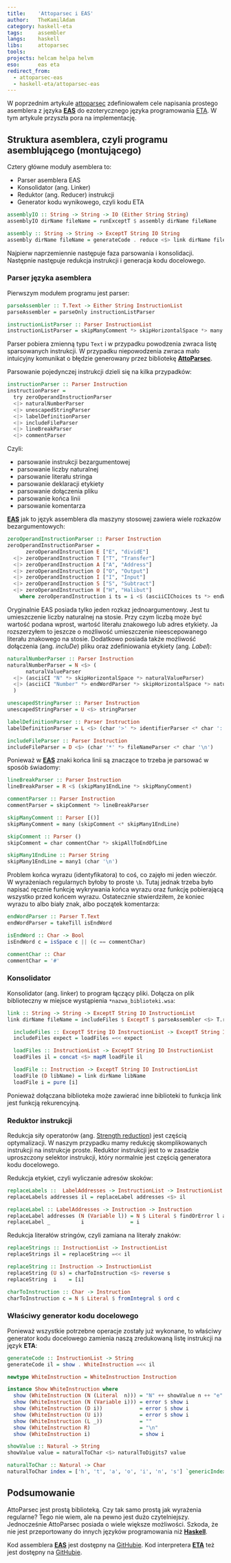 ```yaml
---
title:    'Attoparsec i EAS'
author:   TheKamilAdam
category: haskell-eta
tags:     assembler
langs:    haskell
libs:     attoparsec
tools:
projects: helcam helpa helvm
eso:      eas eta
redirect_from:
  - attoparsec-eas
  - haskell-eta/attoparsec-eas
---
```


W poprzednim artykule [attoparsec](/attoparsec) zdefiniowałem cele napisania prostego asemblera z języka **[EAS]** do ezoterycznego języka programowania [ETA].
W tym artykule przyszła pora na implementację.

## Struktura asemblera, czyli programu asemblującego (montującego)

Cztery główne moduły asemblera to:
* Parser asemblera EAS
* Konsolidator (ang. Linker)
* Reduktor (ang. Reducer) instrukcji
* Generator kodu wynikowego, czyli kodu ETA

```haskell
assemblyIO :: String -> String -> IO (Either String String)
assemblyIO dirName fileName = runExceptT $ assembly dirName fileName

assembly :: String -> String -> ExceptT String IO String
assembly dirName fileName = generateCode . reduce <$> link dirName fileName
```

Najpierw naprzemiennie następuje faza parsowania i konsolidacji.
Następnie następuje redukcja instrukcji i generacja kodu docelowego.

### Parser języka asemblera

Pierwszym modułem programu jest parser:
```haskell
parseAssembler :: T.Text -> Either String InstructionList
parseAssembler = parseOnly instructionListParser

instructionListParser :: Parser InstructionList
instructionListParser = skipManyComment *> skipHorizontalSpace *> many (instructionParser <* skipHorizontalSpace)
```
Parser pobiera zmienną typu `Text` i w przypadku powodzenia zwraca listę sparsowanych instrukcji.
W przypadku niepowodzenia zwraca mało intuicyjny komunikat o błędzie generowany przez bibliotekę **[AttoParsec]**.

Parsowanie pojedynczej instrukcji dzieli się na kilka przypadków:
```haskell
instructionParser :: Parser Instruction
instructionParser =
  try zeroOperandInstructionParser
  <|> naturalNumberParser
  <|> unescapedStringParser
  <|> labelDefinitionParser
  <|> includeFileParser
  <|> lineBreakParser
  <|> commentParser
```
Czyli:
* parsowanie instrukcji bezargumentowej
* parsowanie liczby naturalnej
* parsowanie literału stringa
* parsowanie deklaracji etykiety
* parsowanie dołączenia pliku
* parsowanie końca linii
* parsowanie komentarza

**[EAS]** jak to język assemblera dla maszyny stosowej zawiera wiele rozkazów bezargumentowych:
```haskell
zeroOperandInstructionParser :: Parser Instruction
zeroOperandInstructionParser =
      zeroOperandInstruction E ["E", "dividE"]
  <|> zeroOperandInstruction T ["T", "Transfer"]
  <|> zeroOperandInstruction A ["A", "Address"]
  <|> zeroOperandInstruction O ["O", "Output"]
  <|> zeroOperandInstruction I ["I", "Input"]
  <|> zeroOperandInstruction S ["S", "Subtract"]
  <|> zeroOperandInstruction H ["H", "Halibut"]
    where zeroOperandInstruction i ts = i <$ (asciiCIChoices ts *> endWordParser)
```

Oryginalnie EAS posiada tylko jeden rozkaz jednoargumentowy. 
Jest tu umieszczenie liczby naturalnej na stosie.
Przy czym liczbą może być wartość podana wprost,
wartość literału znakowego lub adres etykiety.
Ja rozszerzyłem to jeszcze o możliwość umieszczenie nieescepowanego literału znakowego na stosie.
Dodatkowo posiada także możliwość dołączenia (ang. *incluDe*) pliku oraz zdefiniowania etykiety (ang. *Label*):
```haskell
naturalNumberParser :: Parser Instruction
naturalNumberParser = N <$> (
      naturalValueParser
  <|> (asciiCI "N" *> skipHorizontalSpace *> naturalValueParser)
  <|> (asciiCI "Number" *> endWordParser *> skipHorizontalSpace *> naturalValueParser)
  )

unescapedStringParser :: Parser Instruction
unescapedStringParser = U <$> stringParser

labelDefinitionParser :: Parser Instruction
labelDefinitionParser = L <$> (char '>' *> identifierParser <* char ':')

includeFileParser :: Parser Instruction
includeFileParser = D <$> (char '*' *> fileNameParser <* char '\n')
```

Ponieważ w **[EAS]** znaki końca linii są znaczące to trzeba je parsować w sposób świadomy:
```haskell
lineBreakParser :: Parser Instruction
lineBreakParser = R <$ (skipMany1EndLine *> skipManyComment)

commentParser :: Parser Instruction
commentParser = skipComment *> lineBreakParser

skipManyComment :: Parser [()]
skipManyComment = many (skipComment <* skipMany1EndLine)

skipComment :: Parser ()
skipComment = char commentChar *> skipAllToEndOfLine

skipMany1EndLine :: Parser String
skipMany1EndLine = many1 (char '\n')
```

Problem końca wyrazu (identyfikatora) to coś,
co zajęło mi jeden wieczór.
W wyrażeniach regularnych byłoby to proste `\b`.
Tutaj jednak trzeba było napisać ręcznie funkcję wykrywania końca wyrazu oraz funkcję pobierającą wszystko przed końcem wyrazu.
Ostatecznie stwierdziłem,
że koniec wyrazu to albo biały znak,
albo początek komentarza:
```haskell
endWordParser :: Parser T.Text
endWordParser = takeTill isEndWord

isEndWord :: Char -> Bool
isEndWord c = isSpace c || (c == commentChar)

commentChar :: Char
commentChar = '#'
```

### Konsolidator

Konsolidator (ang. linker) to program łączący pliki.
Dołącza on plik biblioteczny w miejsce wystąpienia `*nazwa_biblioteki.wsa`:
```haskell
link :: String -> String -> ExceptT String IO InstructionList
link dirName fileName = includeFiles $ ExceptT $ parseAssembler <$> T.readFile (dirName ++ "/" ++ fileName) where

  includeFiles :: ExceptT String IO InstructionList -> ExceptT String IO InstructionList
  includeFiles expect = loadFiles =<< expect

  loadFiles :: InstructionList -> ExceptT String IO InstructionList
  loadFiles il = concat <$> mapM loadFile il

  loadFile :: Instruction -> ExceptT String IO InstructionList
  loadFile (D libName) = link dirName libName
  loadFile i = pure [i]
```
Ponieważ dołączana biblioteka może zawierać inne biblioteki to funkcja link jest funkcją rekurencyjną.

### Reduktor instrukcji

Redukcja siły operatorów (ang. [Strength reduction](https://en.wikipedia.org/wiki/Strength_reduction))
jest częścią optymalizacji.
W naszym przypadku mamy redukcję skomplikowanych instrukcji na instrukcje proste.
Reduktor instrukcji jest to w zasadzie uproszczony selektor instrukcji,
który normalnie jest częścią generatora kodu docelowego.

Redukcja etykiet,
czyli wyliczanie adresów skoków:
```haskell
replaceLabels ::  LabelAddresses -> InstructionList -> InstructionList
replaceLabels addresses il = replaceLabel addresses <$> il

replaceLabel :: LabelAddresses -> Instruction -> Instruction
replaceLabel addresses (N (Variable l)) = N $ Literal $ findOrError l addresses
replaceLabel _          i               = i
```

Redukcja literałów stringów,
czyli zamiana na literały znaków:
```haskell
replaceStrings :: InstructionList -> InstructionList
replaceStrings il = replaceString =<< il

replaceString :: Instruction -> InstructionList
replaceString (U s) = charToInstruction <$> reverse s 
replaceString  i    = [i]

charToInstruction :: Char -> Instruction
charToInstruction c = N $ Literal $ fromIntegral $ ord c
```

### Właściwy generator kodu docelowego

Ponieważ wszystkie potrzebne operacje zostały już wykonane,
to właściwy generator kodu docelowego zamienia naszą zredukowaną listę instrukcji na język **ETA**:
```haskell
generateCode :: InstructionList -> String
generateCode il = show . WhiteInstruction =<< il

newtype WhiteInstruction = WhiteInstruction Instruction

instance Show WhiteInstruction where
  show (WhiteInstruction (N (Literal  n))) = "N" ++ showValue n ++ "e"
  show (WhiteInstruction (N (Variable i))) = error $ show i
  show (WhiteInstruction (D i))            = error $ show i
  show (WhiteInstruction (U i))            = error $ show i
  show (WhiteInstruction (L _))            = ""
  show (WhiteInstruction R)                = "\n"
  show (WhiteInstruction i)                = show i

showValue :: Natural -> String
showValue value = naturalToChar <$> naturalToDigits7 value

naturalToChar :: Natural -> Char
naturalToChar index = ['h', 't', 'a', 'o', 'i', 'n', 's'] `genericIndex` index
```

## Podsumowanie

AttoParsec jest prostą biblioteką.
Czy tak samo prostą jak wyrażenia regularne?
Tego nie wiem,
ale na pewno jest dużo czytelniejszy.
Jednocześnie AttoParsec posiada o wiele większe możliwości.
Szkoda,
że nie jest przeportowany do innych języków programowania niż **[Haskell]**.

Kod assemblera **[EAS]** jest dostępny na [GitHubie](https://github.com/helvm/helpa/releases/tag/v0.2.1.0).
Kod interpretera **[ETA]** też jest dostępny na [GitHubie](https://github.com/helvm/helcam/releases/tag/v0.6.0.0).

[Haskell]:              /langs/haskell
[Haskella]:             /langs/haskell

[AttoParsec]:           /libs/attoparsec

[HelCam]:               /projects/helcam
[HelPA]:                /projects/helpa
[HelVM]:                /projects/helvm

[EAS]:                  /eso/eas
[ETA]:                  /eso/eta

[asembler]:             /tags/assembler
[DSL]:                  /tags/dsl
[lekser]:               /tags/lexer
[MISC]:                 /tags/misc
[parser]:               /tags/parser
[regexp]:               /tags/regexp
